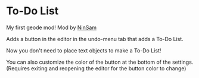 # To-Do List

My first geode mod! Mod by [NinSam](https://gdbrowser.com/u/20754112)

Adds a button in the editor in the undo-menu tab that adds a To-Do List. 

Now you don't need to place text objects to make a To-Do List! 

You can also customize the color of the button at the bottom of the settings. (Requires exiting and reopening the editor for the button color to change)